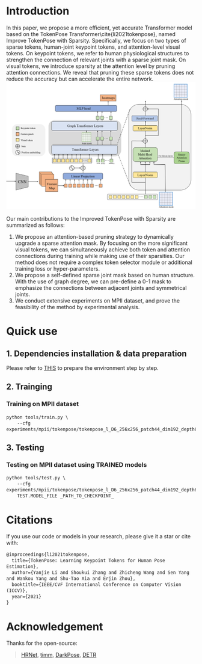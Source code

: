 # Introduction
In this paper, we propose a more efficient, yet accurate Transformer model based on the TokenPose Transformer\cite{li2021tokenpose}, named Improve TokenPose with Sparsity. Specifically, we focus on two types of sparse tokens, human-joint keypoint tokens, and attention-level visual tokens. On keypoint tokens, we refer to human physiological structures to strengthen the connection of relevant joints with a sparse joint mask. On visual tokens, we introduce sparsity at the attention level by pruning attention connections. We reveal that pruning these sparse tokens does not reduce the accuracy but can accelerate the entire network. 
![image](https://github.com/Anning-Li/Improved-TokenPose-with-Sparsity/blob/main/framework1%20(1).png)

Our main contributions to the Improved TokenPose with Sparsity are summarized as follows:

1. We propose an attention-based pruning strategy to dynamically upgrade a sparse attention mask. By focusing on the more significant visual tokens, we can simultaneously achieve both token and attention connections during training while making use of their sparsities. Our method does not require a complex token selector module or additional training loss or hyper-parameters.
2. We propose a self-defined sparse joint mask based on human structure. With the use of graph degree, we can pre-define a 0-1 mask to emphasize the connections between adjacent joints and symmetrical joints.
3. We conduct extensive experiments on MPII dataset, and prove the feasibility of the method by experimental analysis.

# Quick use
## 1. Dependencies installation & data preparation
Please refer to [THIS](https://github.com/leoxiaobin/deep-high-resolution-net.pytorch) to prepare the environment step by step.

## 2. Trainging
### Training on MPII dataset 
```
python tools/train.py \
    --cfg experiments/mpii/tokenpose/tokenpose_l_D6_256x256_patch44_dim192_depth6.yaml\
```
## 3. Testing
### Testing on MPII dataset using TRAINED models
```
python tools/test.py \
    --cfg experiments/mpii/tokenpose/tokenpose_l_D6_256x256_patch44_dim192_depth6.yaml\
    TEST.MODEL_FILE _PATH_TO_CHECKPOINT_ 
```

# Citations
If you use our code or models in your research, please give it a star or cite with:
```
@inproceedings{li2021tokenpose,
  title={TokenPose: Learning Keypoint Tokens for Human Pose Estimation},
  author={Yanjie Li and Shoukui Zhang and Zhicheng Wang and Sen Yang and Wankou Yang and Shu-Tao Xia and Erjin Zhou},
  booktitle={IEEE/CVF International Conference on Computer Vision (ICCV)},
  year={2021}
}
```
# Acknowledgement
Thanks for the open-source:
> [HRNet](https://github.com/leoxiaobin/deep-high-resolution-net.pytorch/), [timm](https://github.com/rwightman/pytorch-image-models), [DarkPose](https://github.com/ilovepose/DarkPose), [DETR](https://github.com/facebookresearch/detr)
